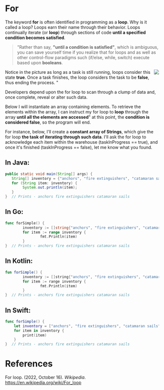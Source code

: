 # For

The keyword **for** is often identified in programming as a **loop**. Why is it called a loop? Loops earn their name through their behavior. Loops continually iterate (or **loop**) through sections of code **until a specified condition becomes satisfied**.

> "Rather than say, **"until a condition is satisfied"**, which is ambiguous, you can save yourself time if you realize that for loops and as well as other control-flow paradigms such (if/else, while, switch) execute based upon **booleans**.

<img align="right" src="https://user-images.githubusercontent.com/109105989/196835097-4ff631fc-dcff-46a5-a3e5-e2a68e197447.png">

Notice in the picture as long as a task is still running, loops consider this state **true**. Once a task finishes, the loop considers the task to be **false**, thus ending the process. "

Developers depend upon the for loop to scan through a clump of data and, once complete, reveal or alter such data.

Below I will instantiate an array containing elements. To retrieve the elements within the array, I can instruct my for loop to **loop** through the array **until all the elements are accessed**" at this point, the **condition is considered false**, so the program will end.

For instance, below, I'll create a **constant array of Strings**, which give the for loop **the task of iterating through such data**. I'll ask the for loop to acknowledge each item within the warehouse (taskInProgress == true), and once it's finished (taskInProgress == false), let me know what you found.

## In Java:
``` java
public static void main(String[] args) {
   String[] inventory = {"anchors", "fire extinguishers", "catamaran sails"};
   for (String item: inventory) {
        System.out.println(item);
   }
}  // Prints - anchors fire extinguishers catamaran sails
```

## In Go:
``` go
func forSimple() {
        inventory := []string{"anchors", "fire extinguishers", "catamaran sails"}
        for item := range inventory {
                fmt.Println(item)
        }
}  // Prints - anchors fire extinguishers catamaran sails
```

## In Kotlin:
``` kotlin
fun forSimple() {
        inventory := []string{"anchors", "fire extinguishers", "catamaran sails"}
        for item := range inventory {
                fmt.Println(item)
        }
}  // Prints - anchors fire extinguishers catamaran sails
```

## In Swift:
``` swift
func forSimple() {
    let inventory = ["anchors", "fire extinguishers", "catamaran sails"]
    for item in inventory {
        print(item)
    }
}  // Prints - anchors fire extinguishers catamaran sails
```






# References
For loop. (2022, October 16). *Wikipedia*. <https://en.wikipedia.org/wiki/For_loop>
